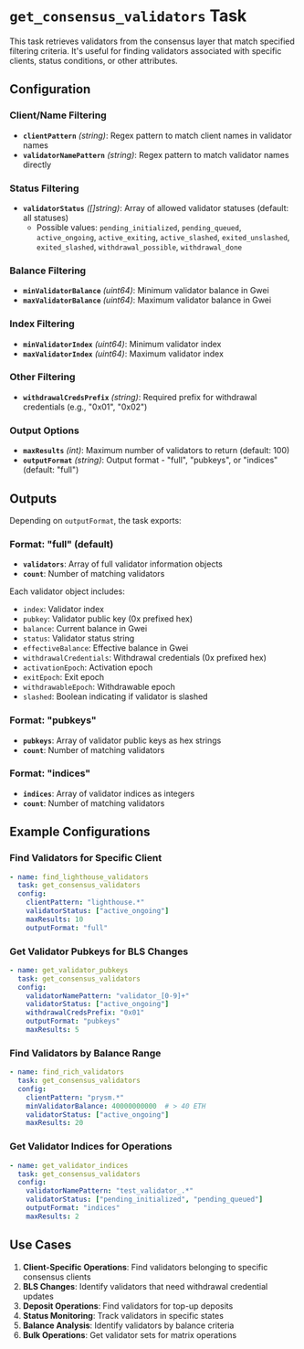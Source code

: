 # `get_consensus_validators` Task

This task retrieves validators from the consensus layer that match specified filtering criteria. It's useful for finding validators associated with specific clients, status conditions, or other attributes.

## Configuration

### Client/Name Filtering
- **`clientPattern`** *(string)*: Regex pattern to match client names in validator names
- **`validatorNamePattern`** *(string)*: Regex pattern to match validator names directly

### Status Filtering
- **`validatorStatus`** *([]string)*: Array of allowed validator statuses (default: all statuses)
  - Possible values: `pending_initialized`, `pending_queued`, `active_ongoing`, `active_exiting`, `active_slashed`, `exited_unslashed`, `exited_slashed`, `withdrawal_possible`, `withdrawal_done`

### Balance Filtering
- **`minValidatorBalance`** *(uint64)*: Minimum validator balance in Gwei
- **`maxValidatorBalance`** *(uint64)*: Maximum validator balance in Gwei

### Index Filtering
- **`minValidatorIndex`** *(uint64)*: Minimum validator index
- **`maxValidatorIndex`** *(uint64)*: Maximum validator index

### Other Filtering
- **`withdrawalCredsPrefix`** *(string)*: Required prefix for withdrawal credentials (e.g., "0x01", "0x02")

### Output Options
- **`maxResults`** *(int)*: Maximum number of validators to return (default: 100)
- **`outputFormat`** *(string)*: Output format - "full", "pubkeys", or "indices" (default: "full")

## Outputs

Depending on `outputFormat`, the task exports:

### Format: "full" (default)
- **`validators`**: Array of full validator information objects
- **`count`**: Number of matching validators

Each validator object includes:
- `index`: Validator index
- `pubkey`: Validator public key (0x prefixed hex)
- `balance`: Current balance in Gwei
- `status`: Validator status string
- `effectiveBalance`: Effective balance in Gwei
- `withdrawalCredentials`: Withdrawal credentials (0x prefixed hex)
- `activationEpoch`: Activation epoch
- `exitEpoch`: Exit epoch
- `withdrawableEpoch`: Withdrawable epoch
- `slashed`: Boolean indicating if validator is slashed

### Format: "pubkeys"
- **`pubkeys`**: Array of validator public keys as hex strings
- **`count`**: Number of matching validators

### Format: "indices"
- **`indices`**: Array of validator indices as integers
- **`count`**: Number of matching validators

## Example Configurations

### Find Validators for Specific Client
```yaml
- name: find_lighthouse_validators
  task: get_consensus_validators
  config:
    clientPattern: "lighthouse.*"
    validatorStatus: ["active_ongoing"]
    maxResults: 10
    outputFormat: "full"
```

### Get Validator Pubkeys for BLS Changes
```yaml
- name: get_validator_pubkeys
  task: get_consensus_validators
  config:
    validatorNamePattern: "validator_[0-9]+"
    validatorStatus: ["active_ongoing"]
    withdrawalCredsPrefix: "0x01"
    outputFormat: "pubkeys"
    maxResults: 5
```

### Find Validators by Balance Range
```yaml
- name: find_rich_validators
  task: get_consensus_validators
  config:
    clientPattern: "prysm.*"
    minValidatorBalance: 40000000000  # > 40 ETH
    validatorStatus: ["active_ongoing"]
    maxResults: 20
```

### Get Validator Indices for Operations
```yaml
- name: get_validator_indices
  task: get_consensus_validators
  config:
    validatorNamePattern: "test_validator_.*"
    validatorStatus: ["pending_initialized", "pending_queued"]
    outputFormat: "indices"
    maxResults: 2
```

## Use Cases

1. **Client-Specific Operations**: Find validators belonging to specific consensus clients
2. **BLS Changes**: Identify validators that need withdrawal credential updates
3. **Deposit Operations**: Find validators for top-up deposits
4. **Status Monitoring**: Track validators in specific states
5. **Balance Analysis**: Identify validators by balance criteria
6. **Bulk Operations**: Get validator sets for matrix operations